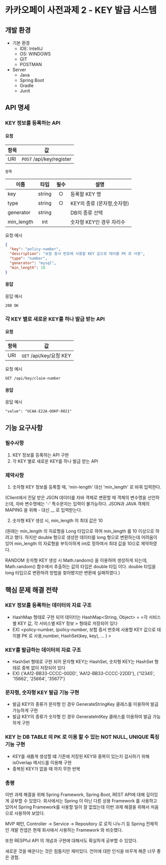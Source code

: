 # 카카오페이 사전과제 2 - KEY 발급 시스템

## 개발 환경
- 기본 환경
    - IDE: IntelliJ
    - OS: WINDOWS
    - GIT
    - POSTMAN
- Server
    - Java
    - Spring Boot 
    - Gradle
    - Junit


API 명세
---
### KEY 정보를 등록하는 API

#### 요청

| 항목 | 값             |
| ---- | -------------- |
| URI  | `POST` /api/key/register |

`항목`

| 이름       |  타입  | 필수 | 설명                                                         |
| ---------- | :----: | :---: | ------------------------------------------------------------ |
| key     | string |  ○   | 등록할 KEY 명                                          |
| type      | string  |  ○   | KEY의 종류 (문자형,숫자형)                                           |
| generator      | string  |     | DB의 종류 선택                                           |
| min_length      | int  |     | 숫자형 KEY인 경우 자리수                                          |

요청 예시

```json
{
  "key": "policy-number",
  "description": "보험 증서 번호에 사용할 KEY 값으로 테이블 PK 로 사용",
  "type": "number",
  "generator": "mysql",
  "min_length": 10
}
```

#### 응답

응답 예시
```
200 OK
```


### 각 KEY 별로 새로운 KEY를 하나 발급 받는 API

#### 요청

| 항목 | 값             |
| ---- | -------------- |
| URI  | `GET` /api/key/요청 KEY |

요청 예시
```
GET /api/key/claim-number
```

#### 응답

응답 예시
```
"value": "UCAA-E22A-OOKP-0021"
```


## 기능 요구사항
### 필수사항
1. KEY 정보를 등록하는 API 구현
2. 각 KEY 별로 새로운 KEY를 하나 발급 받는 API

### 제약사항
1. 숫자형 KEY 정보를 등록할 때, 'min-length' 대신 'min_length' 로 바꿔 입력한다.

(Client에서 전달 받은 JSON 데이터를 자바 객체로 변환할 때 객체의 변수명을 선언하는데, 
자바 변수명에는 '-' 특수문자는 입력이 불가능하다. JSON과 JAVA 객체의 MAPING 을 위해 - 대신 __ 로 입력받는다.

2. 숫자형 KEY 생성 시, min_length 의 최대 값은 10

(원래는 min_length 의 자료형을 Long 타입으로 하여 min_length 를 10 이상으로 하려고 했다.
하지만 double 형으로 생성한 데이터를 long 형으로 변환하는데 어려움이 있어 
min_length 의 자료형을 부득이하게 int로 정하여서 최대 값을 10으로 제약하였다.

RANDOM 숫자형 KEY 생성 시 Math.random() 을 이용하여 생성하게 되는데, 
Math.random() 함수에서 추출하는 값의 타입은 double 타입 이다.
double 타입을 long 타입으로 변환하려 방법을 찾아봤지만 변환에 실패하였다.)


## 핵심 문제 해결 전략
### KEY 정보를 등록하는 데이터의 자료 구조
- HashMap 형태로 구현 되어 데이터는 HashMap<String, Object> = <각 서비스 별 KEY 값, 각 서비스별 KEY 정보 > 형태로 저장되어 있다
- EX) <policy-number, (policy-number, 보험 증서 번호에 사용할 KEY 값으로 테이블 PK 로 사용,number, HashSet(key, key), ...  ) > 

### KEY를 발급하는 데이터의 자료 구조
- HashSet 형태로 구현 되어 문자형 KEY는 HashSet<String>, 숫자형 KEY는 HashSet<Integer> 형태로 중복 없이 저장되어 있다
- EX) {'AA12-BB33-CCCC-00DD', 'AA12-BB33-CCCC-22DD'}, {'12345', '15662', '25664', '35677'}
    
### 문자형, 숫자형 KEY 발급 기능 구현
- 발급 KEY의 종류가 문자형 인 경우 GenerateStringKey 클래스를 이용하여 발급 가능하게 구현
- 발급 KEY의 종류가 숫자형 인 경우 GenerateIntKey    클래스를 이용하여 발급 가능하게 구현

###  KEY 는 DB TABLE 의 PK 로 이용 할 수 있는 NOT NULL, UNIQUE 특징 기능 구현
- KEY를 새롭게 생성할 떄 기존에 저장된 KEY와 중복이 있는지 검사하기 위해 isOverlap 메서드를 이용해 구현
- 중복된 KEY가 없을 때 까지 무한 반복


### 총평
이번 과제 해결을 위해 Spring Framework, Spring Boot, REST API에 대해 깊이있게 공부할 수 있었다. 회사에서는 Spring 이 아닌 다른 상용 Framework 를 사용하고 있어서 Spring Framework를 사용할 일이 잘 없었는데 이번 과제 해결을 위해서 처음으로 사용하여 보았다.

MVP 패턴, Controller -> Service -> Repository 로 로직 나누기 등 Spring 전체적인 개발 컨셉은 현재 회사에서 사용하는 Framework 와 비슷했다.

또한 RESPful API 의 개념과 구현에 대해서도 확실하게 공부할 수 있었다.

새로운 것을 배운다는 것은 힘들지만 재미있다.
언어에 대한 인식을 바꾸게 해준 너무 좋은 경험.

